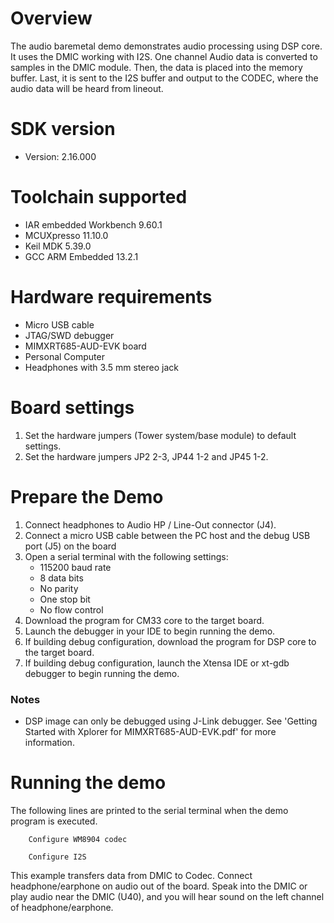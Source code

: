 Overview
========
The audio baremetal demo demonstrates audio processing using DSP core.
It uses the DMIC working with I2S. One channel Audio data is converted to samples in the DMIC module.
Then, the data is placed into the memory buffer. Last, it is sent to the I2S
buffer and output to the CODEC, where the audio data will be heard from lineout.

SDK version
===========
- Version: 2.16.000

Toolchain supported
===================
- IAR embedded Workbench  9.60.1
- MCUXpresso  11.10.0
- Keil MDK  5.39.0
- GCC ARM Embedded  13.2.1

Hardware requirements
=====================
- Micro USB cable
- JTAG/SWD debugger
- MIMXRT685-AUD-EVK board
- Personal Computer
- Headphones with 3.5 mm stereo jack

Board settings
==============
1. Set the hardware jumpers (Tower system/base module) to default settings.
2. Set the hardware jumpers JP2 2-3, JP44 1-2 and JP45 1-2.

Prepare the Demo
================
1. Connect headphones to Audio HP / Line-Out connector (J4).
2. Connect a micro USB cable between the PC host and the debug USB port (J5) on the board
3. Open a serial terminal with the following settings:
    - 115200 baud rate
    - 8 data bits
    - No parity
    - One stop bit
    - No flow control
4. Download the program for CM33 core to the target board.
5. Launch the debugger in your IDE to begin running the demo.
6. If building debug configuration, download the program for DSP core to the target board.
7. If building debug configuration, launch the Xtensa IDE or xt-gdb debugger to
begin running the demo.

### Notes
- DSP image can only be debugged using J-Link debugger. See
'Getting Started with Xplorer for MIMXRT685-AUD-EVK.pdf' for more information.

Running the demo
================
The following lines are printed to the serial terminal when the demo program is executed.
```
    Configure WM8904 codec

    Configure I2S
```

This example transfers data from DMIC to Codec. Connect headphone/earphone on audio out of
the board. Speak into the DMIC or play audio near the DMIC (U40), and you will hear sound
on the left channel of headphone/earphone.

